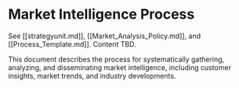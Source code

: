 # Market Intelligence Process

See [[strategyunit.md]], [[Market_Analysis_Policy.md]], and [[Process_Template.md]]. Content TBD.

This document describes the process for systematically gathering, analyzing, and disseminating market intelligence, including customer insights, market trends, and industry developments. 